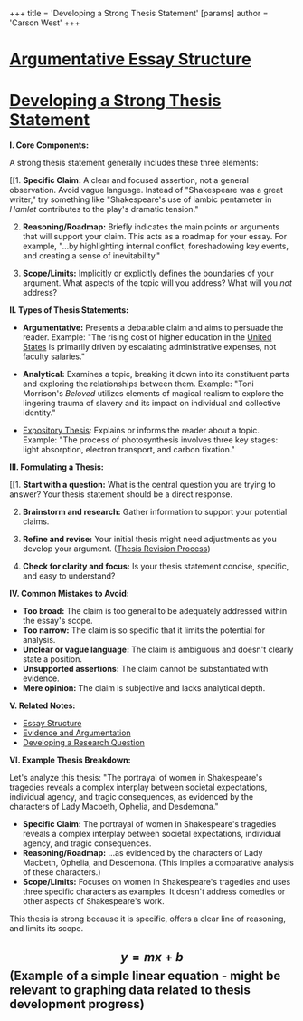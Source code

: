 +++
 title = 'Developing a Strong Thesis Statement'
[params]
	author = 'Carson West'
+++
# [Argumentative Essay Structure](./../argumentative-essay-structure/)
# [Developing a Strong Thesis Statement](./../developing-a-strong-thesis-statement/)

**I. Core Components:**

A strong thesis statement generally includes these three elements:

[[1. **Specific Claim:**  A clear and focused assertion, not a general observation.  Avoid vague language.  Instead of "Shakespeare was a great writer," try something like "Shakespeare's use of iambic pentameter in *Hamlet* contributes to the play's dramatic tension."

2. **Reasoning/Roadmap:**  Briefly indicates the main points or arguments that will support your claim. This acts as a roadmap for your essay.  For example,  "...by highlighting internal conflict, foreshadowing key events, and creating a sense of inevitability."

3. **Scope/Limits:**  Implicitly or explicitly defines the boundaries of your argument.  What aspects of the topic will you address?  What will you *not* address?


**II. Types of Thesis Statements:**

* **Argumentative:**  Presents a debatable claim and aims to persuade the reader.  Example: "The rising cost of higher education in the [United States](./../united-states/) is primarily driven by escalating administrative expenses, not faculty salaries."

* **Analytical:**  Examines a topic, breaking it down into its constituent parts and exploring the relationships between them. Example:  "Toni Morrison's *Beloved* utilizes elements of magical realism to explore the lingering trauma of slavery and its impact on individual and collective identity."

* [Expository Thesis](./../expository-thesis/):  Explains or informs the reader about a topic.  Example: "The process of photosynthesis involves three key stages: light absorption, electron transport, and carbon fixation."

**III.  Formulating a Thesis:**

[[1. **Start with a question:**  What is the central question you are trying to answer?  Your thesis statement should be a direct response.

2. **Brainstorm and research:**  Gather information to support your potential claims.

3. **Refine and revise:**  Your initial thesis might need adjustments as you develop your argument.  ([Thesis Revision Process](./../thesis-revision-process/))

4. **Check for clarity and focus:**  Is your thesis statement concise, specific, and easy to understand?


**IV. Common Mistakes to Avoid:**

* **Too broad:**  The claim is too general to be adequately addressed within the essay's scope.
* **Too narrow:**  The claim is so specific that it limits the potential for analysis.
* **Unclear or vague language:**  The claim is ambiguous and doesn't clearly state a position.
* **Unsupported assertions:**  The claim cannot be substantiated with evidence.
* **Mere opinion:**  The claim is subjective and lacks analytical depth.


**V.  Related Notes:**

* [Essay Structure](./../essay-structure/)
* [Evidence and Argumentation](./../evidence-and-argumentation/)
* [Developing a Research Question](./../developing-a-research-question/)


**VI. Example Thesis Breakdown:**

Let's analyze this thesis: "The portrayal of women in Shakespeare's tragedies reveals a complex interplay between societal expectations, individual agency, and tragic consequences, as evidenced by the characters of Lady Macbeth, Ophelia, and Desdemona."

* **Specific Claim:** The portrayal of women in Shakespeare's tragedies reveals a complex interplay between societal expectations, individual agency, and tragic consequences.
* **Reasoning/Roadmap:**  ...as evidenced by the characters of Lady Macbeth, Ophelia, and Desdemona.  (This implies a comparative analysis of these characters.)
* **Scope/Limits:** Focuses on women in Shakespeare's tragedies and uses three specific characters as examples.  It doesn't address comedies or other aspects of Shakespeare's work.


This thesis is strong because it is specific, offers a clear line of reasoning, and limits its scope.


##  $$  y = mx + b  $$   (Example of a simple linear equation -  might be relevant to graphing data related to thesis development progress)
